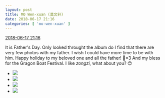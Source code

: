 ```yaml
---
layout: post
title: MO Wen-xuan (莫文轩)
date: 2018-06-17 21:16
categories: [ 'mo-wen-xuan' ]
---
```


<div class="weibo-info">
  <a href="https://weibo.com/6505418468/GlOZh4MEg">2018-06-17 21:16</a>
</div>

It is Father's Day. Only looked throught the album do I find that there are very few photos with my father. I wish I could have more time to be with him. Happy holiday to my beloved one and all the father! 🎉×3 And my bless for the Gragon Boat Festival. I like *zongzi*, what about you? 😊

<!-- more -->

<ul class="weibo-pic-list-2">
  <li class="weibo-pic">
    <a href="//wx4.sinaimg.cn/mw690/0076g4wkgy1fsehamyfocj30u0140x2n.jpg"><img src="//wx4.sinaimg.cn/thumb150/0076g4wkgy1fsehamyfocj30u0140x2n.jpg"/></a>
  </li>
  <li class="weibo-pic">
    <a href="//wx3.sinaimg.cn/mw690/0076g4wkgy1fsehew5prpj30tr1sgnpd.jpg"><img src="//wx3.sinaimg.cn/thumb150/0076g4wkgy1fsehew5prpj30tr1sgnpd.jpg"/></a>
  </li>
  <li class="weibo-pic">
    <a href="//wx4.sinaimg.cn/mw690/0076g4wkgy1fsehez16w8j30ts1sgqv5.jpg"><img src="//wx4.sinaimg.cn/thumb150/0076g4wkgy1fsehez16w8j30ts1sgqv5.jpg"/></a>
  </li>
  <li class="weibo-pic">
    <a href="//wx1.sinaimg.cn/mw690/0076g4wkgy1fsehes392xj30tr1sgu0x.jpg"><img src="//wx1.sinaimg.cn/thumb150/0076g4wkgy1fsehes392xj30tr1sgu0x.jpg"/></a>
  </li>
</ul>
